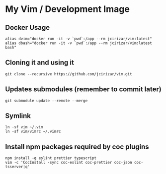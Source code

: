 # My Vim / Development Image

## Docker Usage

```
alias dvim="docker run -it -v `pwd`:/app --rm jcirizar/vim:latest"
alias dbash="docker run -it -v `pwd`:/app --rm jcirizar/vim:latest bash"
```


## Cloning it and using it

```
git clone --recursive https://github.com/jcirizar/vim.git
```

## Updates submodules (remember to commit later)
```
git submodule update --remote --merge
```

## Symlink

```
ln -sf vim ~/.vim
ln -sf vim/vimrc ~/.vimrc
```


## Install npm packages required by coc plugins

```
npm install -g eslint prettier typescript
vim -c 'CocInstall -sync coc-eslint coc-prettier coc-json coc-tsserver|q'
```

